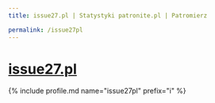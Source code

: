 ```yaml
---
title: issue27.pl | Statystyki patronite.pl | Patromierz

permalink: /issue27pl
---
```


# [issue27.pl](https://patronite.pl/issue27pl)

{% include profile.md name="issue27pl" prefix="i" %}
